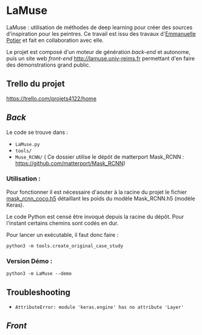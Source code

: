 # LaMuse
LaMuse : utilisation de méthodes de deep learning pour créer des sources d'inspiration pour les peintres.
Ce travail est issu des travaux d'[Emmanuelle Potier](https://www.emmanuellepotier.com/copie-de-poemes-en-cours) et fait en collaboration avec elle.

Le projet est composé d'un moteur de génération _back-end_ et autonome, puis un site web 
_front-end_ http://lamuse.univ-reims.fr permettant d'en faire des démonstrations grand public.

## Trello du projet
https://trello.com/projets4122/home

## _Back_

Le code se trouve dans :

- `LaMuse.py`
- `tools/`
- `Muse_RCNN/` (
Ce dossier utilise le dépôt de matterport Mask_RCNN : https://github.com/matterport/Mask_RCNN)

### Utilisation :

Pour fonctionner il est nécessaire d'aouter à la racine du projet le fichier [mask_rcnn_coco.h5](https://github.com/matterport/Mask_RCNN/releases/download/v2.0/mask_rcnn_coco.h5) détaillant les poids du modèle Mask_RCNN.h5 (modèle Keras).


Le code Python est censé être invoqué depuis la racine du dépôt. Pour l'instant certains chemins sont codés en dur.

Pour lancer un exécutable, il faut donc faire :

``python3 -m tools.create_original_case_study``


### Version Démo :

``python3 -m LaMuse --demo``

## Troubleshooting

* `AttributeError: module 'keras.engine' has no attribute 'Layer'`

    

## _Front_

